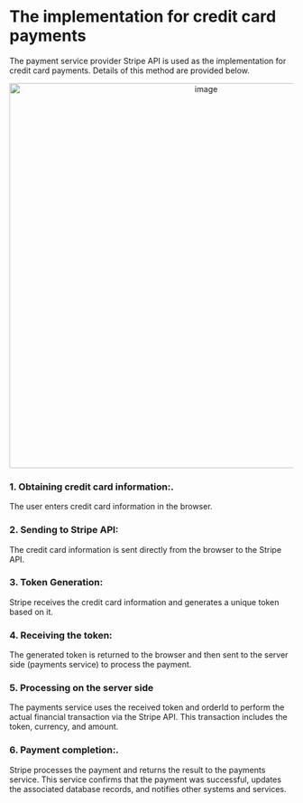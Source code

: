# The implementation for credit card payments

The payment service provider Stripe API is used as the implementation for credit card payments. Details of this method are provided below.
<p align="center">
  <img width="682" alt="image" src="https://github.com/katsurada1/Microservices/assets/91961057/dafcb9ac-9f76-465a-8000-fb8af86a30ab">
</p>

### 1. Obtaining credit card information:.
The user enters credit card information in the browser.
### 2. Sending to Stripe API: 
The credit card information is sent directly from the browser to the Stripe API.
### 3. Token Generation: 
Stripe receives the credit card information and generates a unique token based on it.
### 4. Receiving the token: 
The generated token is returned to the browser and then sent to the server side (payments service) to process the payment.
### 5. Processing on the server side
The payments service uses the received token and orderId to perform the actual financial transaction via the Stripe API. This transaction includes the token, currency, and amount.
### 6. Payment completion:.
Stripe processes the payment and returns the result to the payments service. This service confirms that the payment was successful, updates the associated database records, and notifies other systems and services.
